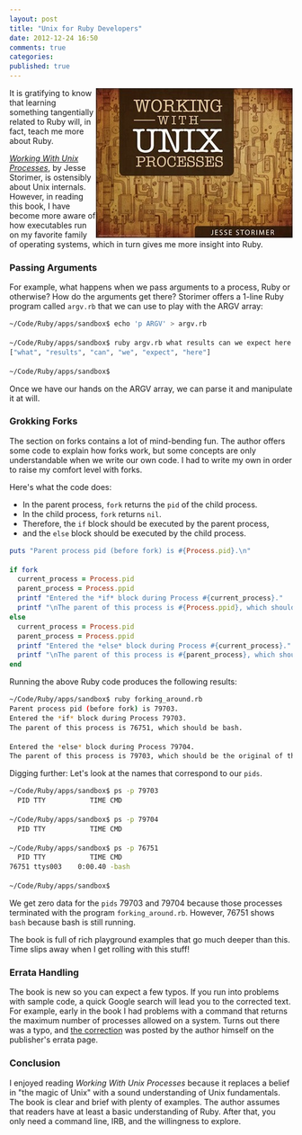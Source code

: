 ```yaml
---
layout: post
title: "Unix for Ruby Developers"
date: 2012-12-24 16:50
comments: true
categories: 
published: true
---
```

<a href="http://workingwithunixprocesses.com/"><img src="/images/working-w-unix-processes.jpg" align="right" width="350" height="266"></a>
It is gratifying to know that learning something tangentially related to Ruby will, in fact, teach me more about Ruby. 

[_Working With Unix Processes_](http://workingwithunixprocesses.com/), by Jesse Storimer, is ostensibly about Unix internals. However, in reading this book, I have become more aware of how executables run on my favorite family of operating systems, which in turn gives me more insight into Ruby.

### Passing Arguments
For example, what happens when we pass arguments to a process, Ruby or otherwise? How do the arguments get there? Storimer offers a 1-line Ruby program called `argv.rb` that we can use to play with the ARGV array:

``` bash
~/Code/Ruby/apps/sandbox$ echo 'p ARGV' > argv.rb

~/Code/Ruby/apps/sandbox$ ruby argv.rb what results can we expect here
["what", "results", "can", "we", "expect", "here"]

~/Code/Ruby/apps/sandbox$ 

```
<!--more-->
Once we have our hands on the ARGV array, we can parse it and manipulate it at will.

### Grokking Forks
The section on forks contains a lot of mind-bending fun. The author offers some code to explain how forks work, but some concepts are only understandable when we write our own code. I had to write my own in order to raise my comfort level with forks. 

Here's what the code does:

* In the parent process, `fork` returns the `pid` of the child process.
* In the child process, `fork` returns `nil`.
* Therefore, the `if` block should be executed by the parent process, 
* and the `else` block should be executed by the child process.

``` ruby
puts "Parent process pid (before fork) is #{Process.pid}.\n"

if fork
  current_process = Process.pid
  parent_process = Process.ppid
  printf "Entered the *if* block during Process #{current_process}."
  printf "\nThe parent of this process is #{Process.ppid}, which should be bash.\n\n"
else
  current_process = Process.pid
  parent_process = Process.ppid
  printf "Entered the *else* block during Process #{current_process}."
  printf "\nThe parent of this process is #{parent_process}, which should be the original of this process.\n\n"
end

```

Running the above Ruby code produces the following results:

``` bash
~/Code/Ruby/apps/sandbox$ ruby forking_around.rb 
Parent process pid (before fork) is 79703.
Entered the *if* block during Process 79703.
The parent of this process is 76751, which should be bash.

Entered the *else* block during Process 79704.
The parent of this process is 79703, which should be the original of this process.

```

Digging further: Let's look at the names that correspond to our
`pids`.

``` bash
~/Code/Ruby/apps/sandbox$ ps -p 79703
  PID TTY           TIME CMD

~/Code/Ruby/apps/sandbox$ ps -p 79704
  PID TTY           TIME CMD

~/Code/Ruby/apps/sandbox$ ps -p 76751
  PID TTY           TIME CMD
76751 ttys003    0:00.40 -bash

~/Code/Ruby/apps/sandbox$ 
```

We get zero data for the `pids` 79703 and 79704 because those processes terminated with the program `forking_around.rb`. However, 76751 shows `bash` because bash is still running.

The book is full of rich playground examples that go much deeper than this. Time slips away when I get rolling with this stuff!

### Errata Handling
The book is new so you can expect a few typos. If you run into problems with sample code, a quick Google search will lead you to the corrected text. For example, early in the book I had problems with a command that returns the maximum number of processes allowed on a system. Turns out there was a typo, and <a href="http://forums.pragprog.com/forums/261/topics/11191">the correction</a> was posted by the author himself on the publisher's errata page.

### Conclusion
I enjoyed reading _Working With Unix Processes_ because it replaces a belief in "the magic of Unix" with a sound understanding of Unix fundamentals. The book is clear and brief with plenty of examples. The author assumes that readers have at least a basic understanding of Ruby. After that, you only need a command line, IRB, and the willingness to explore.
